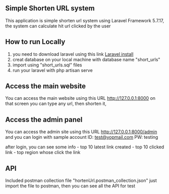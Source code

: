 ## Simple Shorten URL system

This application is simple shorten url system using Laravel Framework 5.7.17, the system can calculate hit url clicked by the user

## How to run Locally
1. you need to download laravel using this link <a href="https://laravel.com/docs/5.7#installation">Laravel install</a>
2. creat database on your local machine with database name "short_urls"
3. import using "short_urls.sql" files
4. run your laravel with php artisan serve

## Access the main website
You can access the main website using this URL <a href="http://127.0.0.1:8000">http://127.0.0.1:8000</a>
on that screen you can type any url, then shorten it, 

## Access the admin panel
You can access the admin site using this URL <a href="http://127.0.0.1:8000/admin">http://127.0.0.1:8000/admin</a>
and you can login with sample account 
ID: test@yopmail.com
PW: testing

after login, you can see some info 
    - top 10 latest link created
    - top 10 clicked link
    - top region whose click the link

## API 
Included postman collection file "hortenUrl.postman_collection.json"
just import the file to postman, then you can see all the API for test

